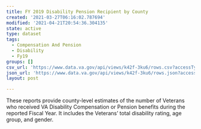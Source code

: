 ```yaml
---
title: FY 2019 Disability Pension Recipient by County
created: '2021-03-27T06:16:02.787694'
modified: '2021-04-21T20:54:36.304135'
state: active
type: dataset
tags:
  - Compensation And Pension
  - Disability
  - Fy19
groups: []
csv_url: 'https://www.data.va.gov/api/views/k42f-3ku6/rows.csv?accessType=DOWNLOAD'
json_url: 'https://www.data.va.gov/api/views/k42f-3ku6/rows.json?accessType=DOWNLOAD'
layout: post

---
```

These reports provide county-level estimates of the number of Veterans who received VA Disability Compensation or Pension benefits during the reported Fiscal Year.  It includes the Veterans’ total disability rating, age group, and gender.
